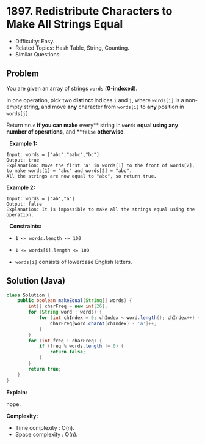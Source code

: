 # 1897. Redistribute Characters to Make All Strings Equal

- Difficulty: Easy.
- Related Topics: Hash Table, String, Counting.
- Similar Questions: .

## Problem

You are given an array of strings ```words``` (**0-indexed**).

In one operation, pick two **distinct** indices ```i``` and ```j```, where ```words[i]``` is a non-empty string, and move **any** character from ```words[i]``` to **any** position in ```words[j]```.

Return ```true``` **if you can make** every** string in **```words```** **equal **using **any** number of operations**,** and **```false``` **otherwise**.

 
**Example 1:**

```
Input: words = ["abc","aabc","bc"]
Output: true
Explanation: Move the first 'a' in words[1] to the front of words[2],
to make words[1] = "abc" and words[2] = "abc".
All the strings are now equal to "abc", so return true.
```

**Example 2:**

```
Input: words = ["ab","a"]
Output: false
Explanation: It is impossible to make all the strings equal using the operation.
```

 
**Constraints:**


	
- ```1 <= words.length <= 100```
	
- ```1 <= words[i].length <= 100```
	
- ```words[i]``` consists of lowercase English letters.



## Solution (Java)

```java
class Solution {
    public boolean makeEqual(String[] words) {
        int[] charFreq = new int[26];
        for (String word : words) {
            for (int chIndex = 0; chIndex < word.length(); chIndex++) {
                charFreq[word.charAt(chIndex) - 'a']++;
            }
        }
        for (int freq : charFreq) {
            if (freq % words.length != 0) {
                return false;
            }
        }
        return true;
    }
}
```

**Explain:**

nope.

**Complexity:**

* Time complexity : O(n).
* Space complexity : O(n).
